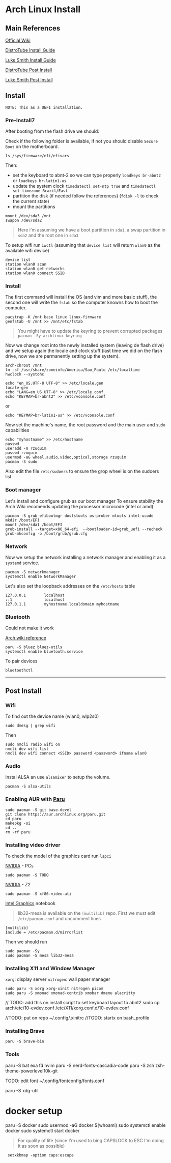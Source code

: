 # Arch Linux Install

## Main References

[Official Wiki](https://wiki.archlinux.org/title/installation_guide)

[DistroTube Install Guide](https://www.youtube.com/watch?v=PQgyW10xD8s&ab_channel=DistroTube)

[Luke Smith Install Guide](https://www.youtube.com/watch?v=4PBqpX0_UOc&ab_channel=LukeSmith)

[DistroTube Post Install](https://www.youtube.com/watch?v=PQgyW10xD8s&ab_channel=DistroTube)

[Luke Smith Post Install](https://www.youtube.com/watch?v=nSHOb8YU9Gw&ab_channel=LukeSmith)


## Install
```
NOTE: This as a UEFI installation.
```

### Pre-Install7

After booting from the flash drive we should:

Check if the following folder is available, if not you should disable `Secure Boot` on the motherboard.
```
ls /sys/firmware/efi/efivars
```

Then:
- set the keyboard to abnt-2 so we can type properly `loadkeys br-abnt2` or `loadkeys br-latin1-us`
- update the system clock `timedatectl set-ntp true` and `timedatectl set-timezone Brazil/East`
- partition the disk (if needed follow the references) (`fdisk -l` to check the current state)
- mount the partitions

```
mount /dev/sda3 /mnt
swapon /dev/sda2
```

> Here i'm assuming we have a boot partition in `sda1`, a swap partition in
`sda2` and the root one in `sda3`

To setup wifi run `iwctl` (assuming that `device list` will return `wlan0` as the available wifi device)

```
device list
station wlan0 scan
station wlan0 get-networks
station wlan0 connect SSID
```

### Install

The first command will install the OS (and vim and more basic stuff),
the second one will write the `fstab` so the computer knowns how to boot the
computer.

```
pacstrap -K /mnt base linux linux-firmware
genfstab -U /mnt >> /mnt/etc/fstab
```

> You might have to update the keyring to prevent corrupted packages `pacman -Sy archlinux-keyring`

Now we change root into the newly installed system (leaving de flash drive) and
we setup again the locale and clock stuff (last time we did on the flash drive,
now we are permanently setting up the system).

```
arch-chroot /mnt
ln -sf /usr/share/zoneinfo/America/Sao_Paulo /etc/localtime
hwclock --systohc

echo "en_US.UTF-8 UTF-8" >> /etc/locale.gen
locale-gen
echo "LANG=en_US.UTF-8" >> /etc/locale.conf
echo "KEYMAP=br-abnt2" >> /etc/vconsole.conf
```

or 

```
echo "KEYMAP=br-latin1-us" >> /etc/vconsole.conf
```

Now set the machine's name, the root password and the main user and `sudo`
capabilities

```
echo "myhostname" >> /etc/hostname
passwd
useradd -m rzuquim
passwd rzuquim
usermod -aG wheel,audio,video,optical,storage rzuquim
pacman -S sudo
```

Also edit the file `/etc/sudoers` to ensure the grop wheel is on the sudoers list

### Boot manager
Let's install and configure grub as our boot manager
To ensure stability the Arch Wiki recomends updating the processor microcode (intel or amd)

```
pacman -S grub efibootmgr dosfstools os-prober mtools intel-ucode
mkdir /boot/EFI
mount /dev/sda1 /boot/EFI
grub-install --target=x86_64-efi  --bootloader-id=grub_uefi --recheck
grub-mkconfig -o /boot/grub/grub.cfg
```

### Network
Now we setup the network installing a network manager and enabling it as a
`systemd` service.

```
pacman -S networkmanager
systemctl enable NetworkManager
```

Let's also set the loopback addresses on the `/etc/hosts` table

```
127.0.0.1        localhost
::1              localhost
127.0.1.1        myhostname.localdomain myhostname
```

### Bluetooth
Could not make it work

[Arch wiki reference](https://wiki.archlinux.org/title/bluetooth)

```
paru -S bluez bluez-utils
systemctl enable bluetooth.service
```

To pair devices 
```
bluetoothctl
```

--------------

## Post Install

### Wifi

To find out the device name (wlan0, wlp2s0)
```
sudo dmesg | grep wifi
```

Then
```
sudo nmcli radio wifi on
nmcli dev wifi list
nmcli dev wifi connect <SSID> password <password> ifname wlan0
```

### Audio

Instal ALSA an use `alsamixer` to setup the volume.

```
pacman -S alsa-utils
```

### Enabling AUR with [Paru](https://github.com/Morganamilo/paru)
```
sudo pacman -S git base-devel
git clone https://aur.archlinux.org/paru.git
cd paru
makepkg -si
cd ..
rm -rf paru
```

### Installing video driver

To check the model of the graphics card run `lspci`

[NVIDIA](https://wiki.archlinux.org/title/NVIDIA) - PCs
```
sudo pacman -S TODO
```

[NVIDIA](https://wiki.archlinux.org/title/NVIDIA) - Z2
```
sudo pacman -S xf86-video-ati
```

[Intel Graphics](`https://wiki.archlinux.org/title/intel_graphics`) notebook

> lib32-mesa is available on the `[multilib]` repo. First we must edit `/etc/pacman.conf` and uncomment lines
```
[multilib]
Include = /etc/pacman.d/mirrorlist
```

Then we should run
```
sudo pacman -Sy
sudo pacman -S mesa lib32-mesa
```
### Installing X11 and Window Manager

`xorg`: display server
`nitrogen`: wall paper manager
```
sudo paru -S xorg xorg-xinit nitrogen picom
sudo paru -S xmonad xmonad-contrib xmobar dmenu alacritty
```

// TODO: add this on install script to set keyboard layout to abnt2
sudo cp arch/etc/10-evdev.conf /etc/X11/xorg.conf.d/10-evdev.conf

//TODO: put on repo ~/.config/.xinitrc
//TODO: startx on bash_profile


### Installing Brave
```
paru -S brave-bin
```


### Tools
paru -S bat exa fd nvim
paru -S nerd-fonts-cascadia-code
paru -S zsh zsh-theme-powerlevel10k-git

TODO: edit font ~/.config/fontconfig/fonts.conf

paru -S xdg-util


# docker setup
paru -S docker
sudo usermod -aG docker $(whoami)
sudo systemctl enable docker
sudo systemctl start docker


> For quality of life (since I'm used to bing CAPSLOCK to ESC I'm doing it as soon as possible)

```
 setxkbmap -option caps:escape
```


